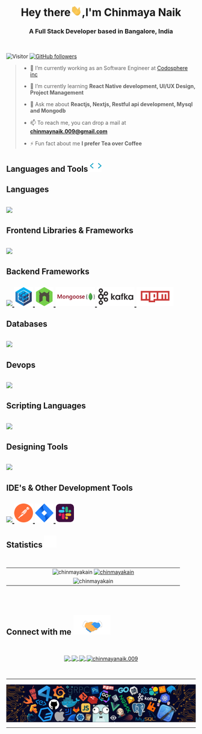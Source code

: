 <h1 align="center">Hey there<img src = "/assets/gifs/wave.gif"width=30px>,I'm Chinmaya Naik</h1><h3 align="center">A Full Stack Developer based in Bangalore, India</h3>

<br/>

![Visitor](https://komarev.com/ghpvc/?username=chinmayakain&label=Profile%20Views&color=0e75b6&style=plastic) [![GitHub followers](https://img.shields.io/github/followers/chinmayakain.svg?style=social&label=Follow)](https://github.com/chinmayakain?tab=followers)<br/>

> -   🔭 I’m currently working as an Software Engineer at [Codosphere inc](https://www.codosphere.com/)
>
> -   🌱 I’m currently learning **React Native development, UI/UX Design, Project Management**
>
> -   💬 Ask me about **Reactjs, Nextjs, Restful api development, Mysql and Mongodb**
>
> -   📫 To reach me, you can drop a mail at **[chinmaynaik.009@gmail.com](chinmaynaik.009@gmail.com)**
>
> -   ⚡ Fun fact about me **I prefer Tea over Coffee**

<h2 align="left">Languages and Tools  <img src = "/assets/gifs/tag.gif" width = 32px> </h2>

<div>

<h2 align="left"> Languages <h2>

  <a href="https://skillicons.dev">
    <img src="https://skillicons.dev/icons?i=js,ts,html,c,python"  />
  </a>

<h2 align="left"> Frontend Libraries & Frameworks<h2>

  <a href="https://skillicons.dev">
    <img src="https://skillicons.dev/icons?i=nextjs,react,redux,css,tailwind,emotion,styledcomponents,bootstrap,materialui,sass,webpack"/>
  </a>

<h2 align="left"> Backend Frameworks<h2>

  <a href="https://skillicons.dev">
    <img src="https://skillicons.dev/icons?i=express,nodejs"/>
    <img src="/assets/logos/sequelizejs-icon.svg" height="50px" />
    <img src="/assets/logos/nodemonio-icon.svg" height="50px" />
    <img src="/assets/logos/mongoosev3.png" height="50px" />
    <img src="/assets/logos/apache_kafka-ar21.svg" height="50px" />
    <img src="/assets/logos/npmjs-ar21.svg" height="50px" />
  </a>

<h2 align="left"> Databases <h2>

<p align="left">
  <a href="https://skillicons.dev">
    <img src="https://skillicons.dev/icons?i=mongodb,mysql,postgres,cassandra" />
  </a>
</p>

<h2 align="left"> Devops <h2>

<p align="left">
  <a href="https://skillicons.dev">
    <img src="https://skillicons.dev/icons?i=aws,heroku,vercel,netlify,git,github,githubactions" />
  </a>
</p>

<h2 align="left"> Scripting Languages <h2>

<p align="left">
  <a href="https://skillicons.dev">
    <img src="https://skillicons.dev/icons?i=bash,powershell" />
  </a>
</p>

<h2 align="left"> Designing Tools <h2>

<p align="left">
  <a href="https://skillicons.dev">
    <img src="https://skillicons.dev/icons?i=figma" />
  </a>
</p>

<h2 align="left"> IDE's & Other Development Tools <h2>

<p align="left">
  <a href="https://skillicons.dev">
    <img src="https://skillicons.dev/icons?i=vscode,atom" />
    <img src="/assets/logos/getpostman-icon.svg" height="50px" />
    <img src="/assets/logos/atlassian_jira-icon.svg" height="50px" />
    <img src="/assets/logos/slack-tile.svg" height="50px" />
  </a>
</p>

</div>

<h2> Statistics <img src="/assets/gifs/stats.gif" width=32px></img></h2>
<br/>

<table border="0" align="center">
    <tr border="0">
        <td width="50%" align="center">
            <img src="https://github-readme-stats.vercel.app/api?username=chinmayakain&show_icons=true&theme=dark" alt="chinmayakain" width="49.5%" />
                <a href="https://github-readme-streak-stats.herokuapp.com/">
                    <img  src="https://github-readme-streak-stats.herokuapp.com/?user=chinmayakain&theme=dark" alt="chinmayakain" width="49.5%" />
                </a>
        </td>
    <tr border="0">
        <td width="50%" align="center">
            <img  align="center"  src="https://github-readme-stats.vercel.app/api/top-langs/?username=chinmayakain&theme=radical&hide_border=false&include_all_commits=false&count_private=false&layout=compact" alt="chinmayakain"   width="49.5%"/>
        </td>
    </tr>
</table>

<br>
<br/>

<h2 display="flex" alignItems="center">Connect with me  <img src='/assets/gifs/handshake.gif'width="100" height="51.83"></h2>
<br/>

<p align="center">
    <a href="https://linkedin.com/in/chinmaya-naik" target="blank">
        <img align="center" src="https://skillicons.dev/icons?i=linkedin alt="chinmaya-naik"/>
    </a>
    <a href="https://instagram.com/i_prevail" target="blank">
        <img align="center" src="https://skillicons.dev/icons?i=instagram alt="i_prevail" />
    </a>
    <a href="https://twitter.com/thechinmayanaik" target="blank">
        <img align="center" src="https://skillicons.dev/icons?i=twitter alt="thechinmayanaik" />
    </a>
    <a href="https://fb.com/chinmayanaik.009" target="blank">
        <img align="center" src="https://raw.githubusercontent.com/rahuldkjain/github-profile-readme-generator/master/src/images/icons/Social/facebook.svg" height="48" width="48"alt="chinmayanaik.009"/>
    </a>
</p>
<br/>

---

<p>
    <img align="center" src="/assets/imgs/footer.webp" alt="footer"/>
</p>

---
